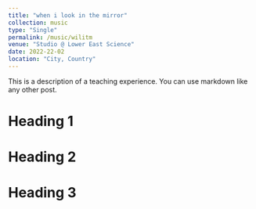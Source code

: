 ```yaml
---
title: "when i look in the mirror"
collection: music
type: "Single"
permalink: /music/wilitm
venue: "Studio @ Lower East Science"
date: 2022-22-02
location: "City, Country"
---
```


This is a description of a teaching experience. You can use markdown like any other post.

# Heading 1

# Heading 2

# Heading 3
